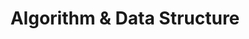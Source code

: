 ---
layout: category
title: Algorithm & Data Structure
permalink: /AlgorithmDataStructure
show_sidebar: false
menubar: menu
---